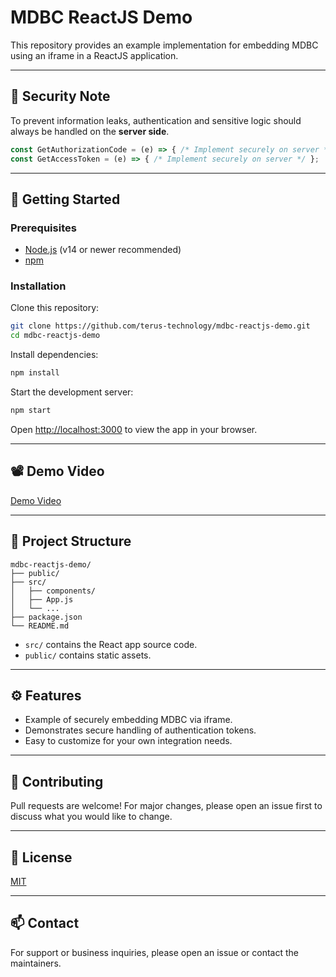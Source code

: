 # MDBC ReactJS Demo

This repository provides an example implementation for embedding MDBC using an iframe in a ReactJS application.

---

## 🚨 Security Note

To prevent information leaks, authentication and sensitive logic should always be handled on the **server side**.

```js
const GetAuthorizationCode = (e) => { /* Implement securely on server */ };
const GetAccessToken = (e) => { /* Implement securely on server */ };
```

---

## 🚀 Getting Started

### Prerequisites

- [Node.js](https://nodejs.org/) (v14 or newer recommended)
- [npm](https://www.npmjs.com/)

### Installation

Clone this repository:

```bash
git clone https://github.com/terus-technology/mdbc-reactjs-demo.git
cd mdbc-reactjs-demo
```

Install dependencies:

```bash
npm install
```

Start the development server:

```bash
npm start
```

Open [http://localhost:3000](http://localhost:3000) to view the app in your browser.

---

## 📽️ Demo Video

[Demo Video](https://github.com/terus-technology/mdbc-reactjs-demo/assets/25432146/b75d9b21-a3fc-40a5-91d4-0b747f87c44a)

---

## 📝 Project Structure

```
mdbc-reactjs-demo/
├── public/
├── src/
│   ├── components/
│   ├── App.js
│   └── ...
├── package.json
└── README.md
```

- `src/` contains the React app source code.
- `public/` contains static assets.

---

## ⚙️ Features

- Example of securely embedding MDBC via iframe.
- Demonstrates secure handling of authentication tokens.
- Easy to customize for your own integration needs.

---

## 🙏 Contributing

Pull requests are welcome! For major changes, please open an issue first to discuss what you would like to change.

---

## 📄 License

[MIT](LICENSE)

---

## 📫 Contact

For support or business inquiries, please open an issue or contact the maintainers.
